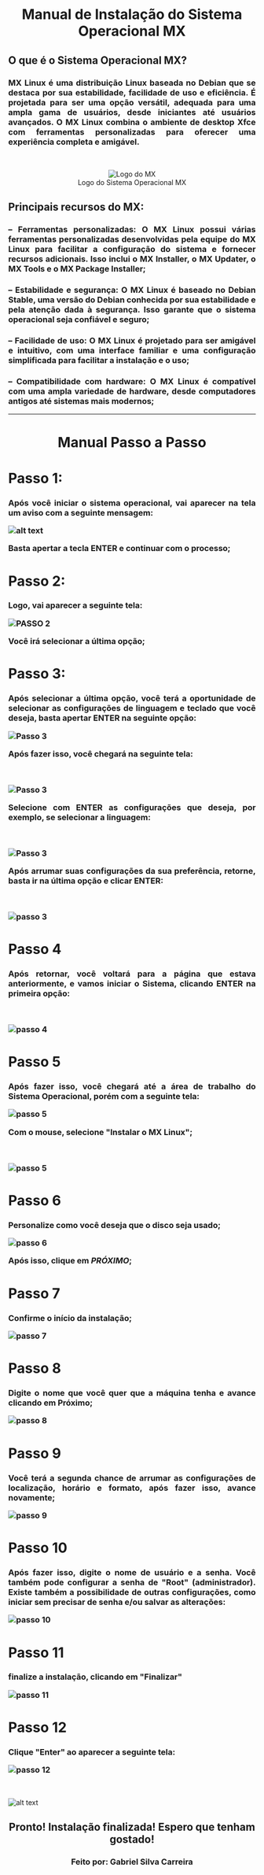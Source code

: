 <div align="center">

# Manual de Instalação do Sistema Operacional MX

</div>

<div style="text-align: justify">

## O que é o Sistema Operacional MX?
### MX Linux é uma distribuição Linux baseada no Debian que se destaca por sua estabilidade, facilidade de uso e eficiência. É projetada para ser uma opção versátil, adequada para uma ampla gama de usuários, desde iniciantes até usuários avançados. O MX Linux combina o ambiente de desktop Xfce com ferramentas personalizadas para oferecer uma experiência completa e amigável.

</div>

<div align="center">

<br>

![Logo do MX](https://encrypted-tbn0.gstatic.com/images?q=tbn:ANd9GcR4m20hoC94V7StESv5a_geSWDUCX-eBENwvDFdgYiSNA&s) \
Logo do Sistema Operacional MX 

</div> 

<div style="text-align: justify">

## Principais recursos do MX:
### – Ferramentas personalizadas: O MX Linux possui várias ferramentas personalizadas desenvolvidas pela equipe do MX Linux para facilitar a configuração do sistema e fornecer recursos adicionais. Isso inclui o MX Installer, o MX Updater, o MX Tools e o MX Package Installer;
### – Estabilidade e segurança: O MX Linux é baseado no Debian Stable, uma versão do Debian conhecida por sua estabilidade e pela atenção dada à segurança. Isso garante que o sistema operacional seja confiável e seguro;
### – Facilidade de uso: O MX Linux é projetado para ser amigável e intuitivo, com uma interface familiar e uma configuração simplificada para facilitar a instalação e o uso;
### – Compatibilidade com hardware: O MX Linux é compatível com uma ampla variedade de hardware, desde computadores antigos até sistemas mais modernos;
---

<div align="center">

# Manual Passo a Passo

</div>

<h1> Passo 1: </h1> 

<div style="text-align: justify">

<h3> 
Após você iniciar o sistema operacional, vai aparecer na tela um aviso com a seguinte mensagem: 

<br>

![alt text](Imagens/foto1.PNG)

Basta apertar a tecla ENTER e continuar com o processo;
</h3>
<h1>
Passo 2:
</h1>
<h3>
Logo, vai aparecer a seguinte tela:

<br>

![PASSO 2](Imagens/foto2.PNG)

Você irá selecionar a última opção;
</h3>
<h1>
Passo 3:
</h1>
<h3>
Após selecionar a última opção, você terá a oportunidade de selecionar as configurações de linguagem e teclado que você deseja, basta apertar ENTER na seguinte opção:

<br>

![Passo 3](Imagens/foto3.PNG)

Após fazer isso, você chegará na seguinte tela: 

<br>

![Passo 3](Imagens/foto6.PNG)

Selecione com ENTER as configurações que deseja, por exemplo, se selecionar a linguagem:

<br>

![Passo 3](Imagens/foto4.PNG)

Após arrumar suas configurações da sua preferência, retorne, basta ir na última opção e clicar ENTER:

<br>

![passo 3](Imagens/foto6-1.PNG)
</h3>

<h1>Passo 4 </h1>

<h3>

Após retornar, você voltará para a página que estava anteriormente, e vamos iniciar o Sistema, clicando ENTER na primeira opção:

<br>

![passo 4](Imagens/foto7.PNG)

<h1>Passo 5</h1>
<h3>
Após fazer isso, você chegará até a área de trabalho do Sistema Operacional, porém com a seguinte tela:

<br>

![passo 5](Imagens/foto8.PNG)

Com o mouse, selecione "Instalar o MX Linux";

<br>

![passo 5](Imagens/foto9-1.PNG)

</h3>
<h1>Passo 6 </h1>
<h3>
Personalize como você deseja que o disco seja usado;

<br>

![passo 6](Imagens/foto10.PNG)

Após isso, clique em *PRÓXIMO*;
</h3>
<h1>Passo 7</h1>
<h3>
Confirme o início da instalação;

<br>

![passo 7](Imagens/foto11.PNG)
</h3>
<h1>Passo 8</h1>
<h3>
Digite o nome que você quer que a máquina tenha e avance clicando em Próximo;

<br>

![passo 8](Imagens/foto12.PNG)

</h3>
<h1>Passo 9</h1>
<h3> Você terá a segunda chance de arrumar as configurações de localização, horário e formato, após fazer isso, avance novamente;

<br>

![passo 9](Imagens/foto13.PNG)
<h1>Passo 10</h1>
<h3>
Após fazer isso, digite o nome de usuário e a senha. Você também pode configurar a senha de "Root" (administrador). Existe também a possibilidade de outras configurações, como iniciar sem precisar de senha e/ou salvar as alterações:

<br>

![passo 10](Imagens/foto14.PNG)
</h3>
<h1>Passo 11</h1>
<h3>
finalize a instalação, clicando em "Finalizar"

<br>

![passo 11](Imagens/foto15.PNG)
</h3>
<h1>Passo 12</h1>
<h3>
Clique "Enter" ao aparecer a seguinte tela:

<br>

![passo 12](Imagens/foto16.PNG)
</h3>

<br>

![alt text](Imagens/foto17.PNG)

<div align="center">
<h2>
Pronto! Instalação finalizada! 
Espero que tenham gostado!
</h2>

### Feito por: Gabriel Silva Carreira
</div>